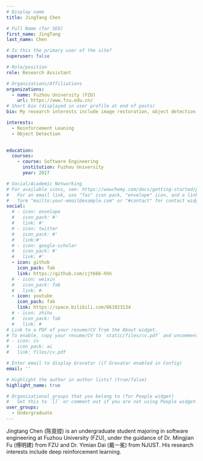 ```yaml
---
# Display name
title: JingTang Chen

# Full Name (for SEO)
first_name: JingTang
last_name: Chen

# Is this the primary user of the site?
superuser: false

# Role/position
role: Research Assistant

# Organizations/Affiliations
organizations:
  - name: Fuzhou University (FZU)
    url: https://www.fzu.edu.cn/
# Short bio (displayed in user profile at end of posts)
bio: My research interests include image restoration, object detection, and vision-language models.

interests:
  - Reinforcement Leaning
  - Object Detection
  

education:
  courses:
    - course: Software Engineering
      institution: Fuzhou University
      year: 2027

# Social/Academic Networking
# For available icons, see: https://wowchemy.com/docs/getting-started/page-builder/#icons
#   For an email link, use "fas" icon pack, "envelope" icon, and a link in the
#   form "mailto:your-email@example.com" or "#contact" for contact widget.
social:
  # - icon: envelope
  #   icon_pack: #'
  #   link: #'
  # - icon: twitter
  #   icon_pack: #'
  #   link:#'
  # - icon: google-scholar
  #   icon_pack: #'
  #   link: #'
  - icon: github
    icon_pack: fab
    link: https://github.com/cjt666-hhh
  # - icon: weixin
  #   icon_pack: fab
  #   link: #
  - icon: youtube
    icon_pack: fab
    link: https://space.bilibili.com/661023134
  # - icon: zhihu
  #   icon_pack: fab
  #   link: #
# Link to a PDF of your resume/CV from the About widget.
# To enable, copy your resume/CV to `static/files/cv.pdf` and uncomment the lines below.
# - icon: cv
#   icon_pack: ai
#   link: files/cv.pdf

# Enter email to display Gravatar (if Gravatar enabled in Config)
email: ''

# Highlight the author in author lists? (true/false)
highlight_name: true

# Organizational groups that you belong to (for People widget)
#   Set this to `[]` or comment out if you are not using People widget.
user_groups:
  - Undergraduate
---
```


Jingtang Chen (陈竟镗) is an undergraduate student majoring in software engineering at Fuzhou University (FZU), under the guidance of Dr. Mingjian Fu (傅明建) from FZU and Dr. Yimian Dai (戴一冕) from NJUST. His research interests include deep reinforcement learning.
